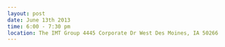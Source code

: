 ---
layout: post
date: June 13th 2013
time: 6:00 - 7:30 pm
location: The IMT Group 4445 Corporate Dr West Des Moines, IA 50266
---